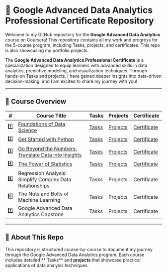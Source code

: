 # 🧠 Google Advanced Data Analytics Professional Certificate Repository

Welcome to my GitHub repository for the **Google Advanced Data Analytics** course on Coursera! This repository contains all my work and progress for the 5-course program, including  Tasks, projects, and certificates. This repo is also showcasing my portfolio projects.

The **Google Advanced Data Analytics Professional Certificate** is a specialization designed to equip learners with advanced skills in data analytics, predictive modeling, and visualization techniques. Through hands-on  Tasks and projects, I have gained deeper insights into data-driven decision-making, and I am excited to share my journey with you!

---

## 📜 Course Overview

| # | Course Title |  Tasks | Projects | Certificate |
|------------|---------------|-------------|----------| -------- |
| 1️⃣ | [Foundations of Data Science](Course-1-Foundations-of-Data-Science) |  [Tasks](Course-1-Foundations-of-Data-Science/Tasks) | [Projects](Course-1-Foundations-of-Data-Science/Projects) | [Certificate](https://coursera.org/verify/5EFA26XO54PW) |
| 2️⃣ | [Get Started with Python](Course-2-Get-Started-with-Python)|[Tasks](Course-2-Get-Started-with-Python/Tasks)| [Projects](Course-2-Get-Started-with-Python/Projects)|[Certificate](https://coursera.org/verify/SZ82KDMMUIIL) |
| 3️⃣ | [Go Beyond the Numbers: Translate Data into Insights](Course-3-Go-Beyond-the-Numbers-Translate-Data-into-Insights) |  [Tasks](Course-3-Go-Beyond-the-Numbers-Translate-Data-into-Insights/Tasks) | [Projects](Course-3-Go-Beyond-the-Numbers-Translate-Data-into-Insights/Projects) | [Certificate](https://coursera.org/verify/FLUAEYGE1870) |
| 4️⃣ | [The Power of Statistics](Course-4-The-Power-of-Statistics) |  [Tasks](Course-4-The-Power-of-Statistics/Tasks) | [Projects](Course-4-The-Power-of-Statistics/Projects) | [Certificate](https://coursera.org/verify/B0VIY580GL7Y) |
| 5️⃣ | Regression Analysis: Simplify Complex Data Relationships |  Tasks | Projects | Certificate |
| 6️⃣ | The Nuts and Bolts of Machine Learning |  Tasks | Projects | Certificate |
| 7️⃣ | Google Advanced Data Analytics Capstone |  Tasks | Projects | Certificate |

---

## 🚀 About This Repo

This repository is structured course-by-course to document my journey through the Google Advanced Data Analytics program. Each course includes detailed ** Tasks** and **projects** that showcase practical applications of data analysis techniques.

